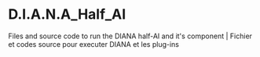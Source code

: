 # D.I.A.N.A_Half_AI
Files and source code to run the DIANA half-AI and it's component | Fichier et codes source pour executer DIANA et les plug-ins
